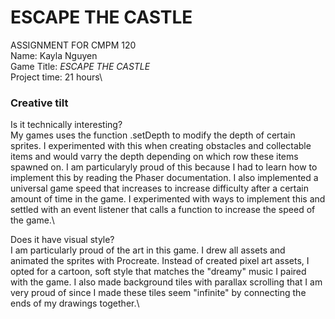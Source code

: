 # ESCAPE THE CASTLE

ASSIGNMENT FOR CMPM 120\
Name: Kayla Nguyen\
Game Title: *ESCAPE THE CASTLE*\
Project time: 21 hours\

### Creative tilt

Is it technically interesting?\
My games uses the function .setDepth to modify the depth of certain sprites. I experimented with this when creating obstacles and collectable items and would varry the depth depending on which row these items spawned on. I am particularyly proud of this because I had to learn how to implement this by reading the Phaser documentation. I also implemented a universal game speed that increases to increase difficulty after a certain amount of time in the game. I experimented with ways to implement this and settled with an event listener that calls a function to increase the speed of the game.\

Does it have visual style?\
I am particularly proud of the art in this game. I drew all assets and animated the sprites with Procreate. Instead of created pixel art assets, I opted for a cartoon, soft style that matches the "dreamy" music I paired with the game. I also made background tiles with parallax scrolling that I am very proud of since I made these tiles seem "infinite" by connecting the ends of my drawings together.\